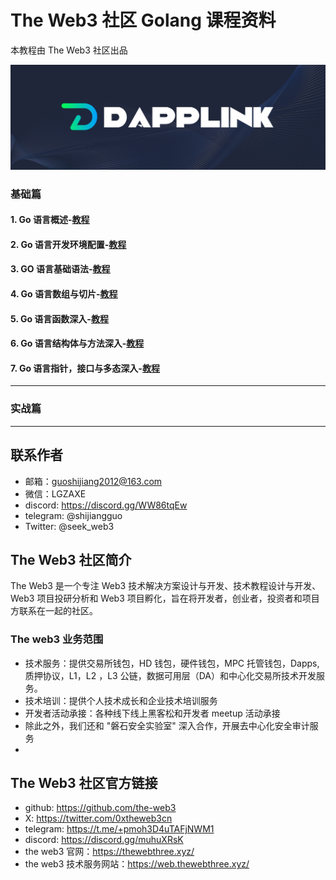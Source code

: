# The Web3 社区 Golang 课程资料

本教程由 The Web3 社区出品

[![DappLink](https://raw.githubusercontent.com/eniac-x-labs/.github/main/profile/dapplink.jpeg)](https://www.dapplink.xyz/zh)




### 基础篇

#### 1. Go 语言概述-[教程](https://github.com/the-web3/golang-language/blob/main/docs/1.Go%20%E8%AF%AD%E8%A8%80%E6%A6%82%E8%BF%B0.md)
#### 2. Go 语言开发环境配置-[教程](https://github.com/the-web3/golang-language/blob/main/docs/2.Go%20%E5%BC%80%E5%8F%91%E7%8E%AF%E5%A2%83%E9%85%8D%E7%BD%AE.md)
#### 3. GO 语言基础语法-[教程](https://github.com/the-web3/golang-language/blob/main/docs/3.Go%20%E8%AF%AD%E8%A8%80%E5%9F%BA%E7%A1%80%E8%AF%AD%E6%B3%95.md)
#### 4. Go 语言数组与切片-[教程](https://github.com/the-web3/golang-language/blob/main/docs/4.Go%20%E6%95%B0%E7%BB%84%E4%B8%8E%E5%88%87%E7%89%87.md)
#### 5. Go 语言函数深入-[教程](https://github.com/the-web3/golang-language/blob/main/docs/5.Go%2520%E8%AF%AD%E8%A8%80%E5%87%BD%E6%95%B0%E6%B7%B1%E5%85%A5.md)
#### 6. Go 语言结构体与方法深入-[教程](https://github.com/the-web3/golang-language/blob/main/docs/7.Go%20%E8%AF%AD%E8%A8%80%E7%BB%93%E6%9E%84%E4%BD%93%E4%B8%8E%E6%96%B9%E6%B3%95%E6%B7%B1%E5%85%A5.md)
#### 7. Go 语言指针，接口与多态深入-[教程](https://github.com/the-web3/golang-language/blob/main/docs/6.Go%20%E8%AF%AD%E8%A8%80%E6%8C%87%E9%92%88%EF%BC%8C%E6%8E%A5%E5%8F%A3%E4%B8%8E%E5%A4%9A%E6%80%81%E6%B7%B1%E5%85%A5.md)

------------------------------------------------------------------------------------------------------------------------------

### 实战篇


------------------------------------------------------------------------------------------------------------------------------



## 联系作者

- 邮箱：guoshijiang2012@163.com
- 微信：LGZAXE
- discord: https://discord.gg/WW86tqEw
- telegram: @shijiangguo
- Twitter: @seek_web3


## The Web3 社区简介
The Web3 是一个专注 Web3 技术解决方案设计与开发、技术教程设计与开发、Web3 项目投研分析和 Web3 项目孵化，旨在将开发者，创业者，投资者和项目方联系在一起的社区。

### The web3 业务范围

- 技术服务：提供交易所钱包，HD 钱包，硬件钱包，MPC 托管钱包，Dapps,  质押协议，L1，L2 ，L3 公链，数据可用层（DA）和中心化交易所技术开发服务。
- 技术培训：提供个人技术成长和企业技术培训服务
- 开发者活动承接：各种线下线上黑客松和开发者 meetup 活动承接
- 除此之外，我们还和 "磐石安全实验室" 深入合作，开展去中心化安全审计服务
- 
## The Web3 社区官方链接
- github: https://github.com/the-web3
- X: https://twitter.com/0xtheweb3cn
- telegram: https://t.me/+pmoh3D4uTAFjNWM1
- discord:  https://discord.gg/muhuXRsK
- the web3 官网：https://thewebthree.xyz/
- the web3 技术服务网站：https://web.thewebthree.xyz/
